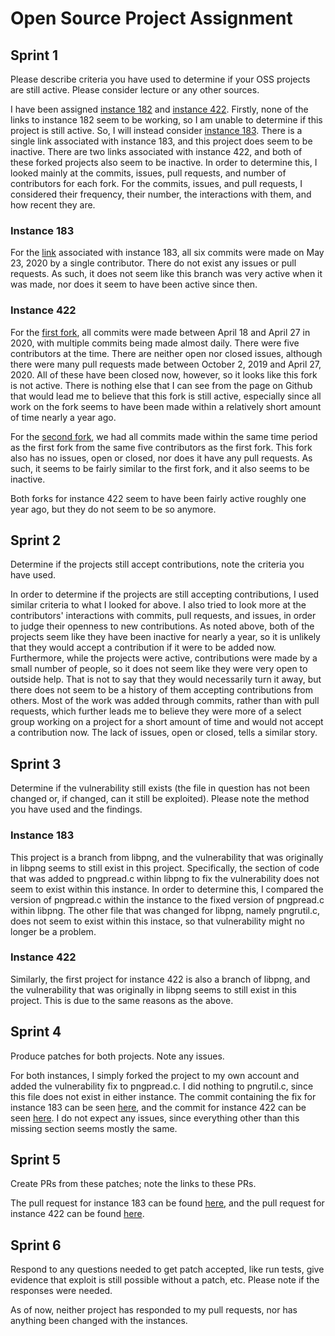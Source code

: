 # Open Source Project Assignment

## Sprint 1
Please describe criteria you have used to determine if your OSS projects are still active. Please consider lecture or any other sources.

I have been assigned [instance 182](https://davidalanreid.github.io/output/347538efbdc21b8df684ebd92d37400b3ce85d55/vulnerable.hack.html) and [instance 422](https://davidalanreid.github.io/output/347538efbdc21b8df684ebd92d37400b3ce85d55/vulnerable.hack.html). Firstly, none of the links to instance 182 seem to be working, so I am unable to determine if this project is still active. So, I will instead consider [instance 183](https://davidalanreid.github.io/output/347538efbdc21b8df684ebd92d37400b3ce85d55/vulnerable.hack.html). There is a single link associated with instance 183, and this project does seem to be inactive. There are two links associated with instance 422, and both of these forked projects also seem to be inactive. In order to determine this, I looked mainly at the commits, issues, pull requests, and number of contributors for each fork. For the commits, issues, and pull requests, I considered their frequency, their number, the interactions with them, and how recent they are.

### Instance 183
For the [link](https://github.com/FreeSouth/3ryparty) associated with instance 183, all six commits were made on May 23, 2020 by a single contributor. There do not exist any issues or pull requests. As such, it does not seem like this branch was very active when it was made, nor does it seem to have been active since then.

### Instance 422
For the [first fork](https://github.com/SeanRog/SER401-FALL-19-Project35), all commits were made between April 18 and April 27 in 2020, with multiple commits being made almost daily. There were five contributors at the time. There are neither open nor closed issues, although there were many pull requests made between October 2, 2019 and April 27, 2020. All of these have been closed now, however, so it looks like this fork is not active. There is nothing else that I can see from the page on Github that would lead me to believe that this fork is still active, especially since all work on the fork seems to have been made within a relatively short amount of time nearly a year ago.

For the [second fork](https://github.com/dsandy12/teammaker), we had all commits made within the same time period as the first fork from the same five contributors as the first fork. This fork also has no issues, open or closed, nor does it have any pull requests. As such, it seems to be fairly similar to the first fork, and it also seems to be inactive.

Both forks for instance 422 seem to have been fairly active roughly one year ago, but they do not seem to be so anymore.

## Sprint 2
Determine if the projects still accept contributions, note the criteria you have used.

In order to determine if the projects are still accepting contributions, I used similar criteria to what I looked for above. I also tried to look more at the contributors' interactions with commits, pull requests, and issues, in order to judge their openness to new contributions. As noted above, both of the projects seem like they have been inactive for nearly a year, so it is unlikely that they would accept a contribution if it were to be added now. Furthermore, while the projects were active, contributions were made by a small number of people, so it does not seem like they were very open to outside help. That is not to say that they would necessarily turn it away, but there does not seem to be a history of them accepting contributions from others. Most of the work was added through commits, rather than with pull requests, which further leads me to believe they were more of a select group working on a project for a short amount of time and would not accept a contribution now. The lack of issues, open or closed, tells a similar story.

## Sprint 3
Determine if the vulnerability still exists (the file in question has not been changed or, if changed, can it still be exploited). Please note the method you have used and the findings.

### Instance 183
This project is a branch from libpng, and the vulnerability that was originally in libpng seems to still exist in this project. Specifically, the section of code that was added to pngpread.c within libpng to fix the vulnerability does not seem to exist within this instance. In order to determine this, I compared the version of pngpread.c within the instance to the fixed version of pngpread.c within libpng. The other file that was changed for libpng, namely pngrutil.c, does not seem to exist within this instace, so that vulnerability might no longer be a problem.

### Instance 422
Similarly, the first project for instance 422 is also a branch of libpng, and the vulnerability that was originally in libpng seems to still exist in this project. This is due to the same reasons as the above.

## Sprint 4
Produce patches for both projects. Note any issues.

For both instances, I simply forked the project to my own account and added the vulnerability fix to pngpread.c. I did nothing to pngrutil.c, since this file does not exist in either instance. The commit containing the fix for instance 183 can be seen [here](https://github.com/SHANNON-HALL/3ryparty/commit/a9252e6139cc3e78d6522abf13dba77e7b829bf0), and the commit for instance 422 can be seen [here](https://github.com/SHANNON-HALL/SER401-FALL-19-Project35/commit/824810b4cc68e7dab162d7d2ca58e4956f8256cb). I do not expect any issues, since everything other than this missing section seems mostly the same.

## Sprint 5
Create PRs from these patches; note the links to these PRs.

The pull request for instance 183 can be found [here](https://github.com/FreeSouth/3ryparty/pull/1), and the pull request for instance 422 can be found [here](https://github.com/SeanRog/SER401-FALL-19-Project35/pull/199).

## Sprint 6
Respond to any questions needed to get patch accepted, like run tests, give evidence that exploit is still possible without a patch, etc. Please note if the responses were needed.

As of now, neither project has responded to my pull requests, nor has anything been changed with the instances.
